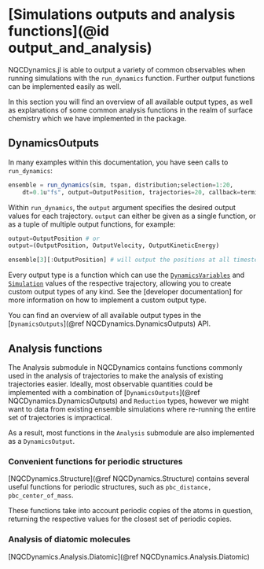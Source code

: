 # [Simulations outputs and analysis functions](@id output_and_analysis)

NQCDynamics.jl is able to output a variety of common observables when running simulations with the `run_dynamics` function. Further output functions can be implemented easily as well. 

In this section you will find an overview of all available output types, as well as explanations of some common analysis functions in the realm of surface chemistry which we have implemented in the package. 

## DynamicsOutputs

In many examples within this documentation, you have seen calls to `run_dynamics`:

```julia
ensemble = run_dynamics(sim, tspan, distribution;selection=1:20,
    dt=0.1u"fs", output=OutputPosition, trajectories=20, callback=terminate)
```

Within `run_dynamics`, the `output` argument specifies the desired output values for each trajectory. `output` can either be given as a single function, or as a tuple of multiple output functions, for example:

```julia
output=OutputPosition # or
output=(OutputPosition, OutputVelocity, OutputKineticEnergy)

ensemble[3][:OutputPosition] # will output the positions at all timesteps in trajectory 3
```

Every output type is a function which can use the [`DynamicsVariables`](@ref) and [`Simulation`](@ref) values of the respective trajectory, allowing you to create custom output types of any kind. See the [developer documentation] for more information on how to implement a custom output type. 

You can find an overview of all available output types in the [`DynamicsOutputs`](@ref NQCDynamics.DynamicsOutputs) API. 

## Analysis functions

The Analysis submodule in NQCDynamics contains functions commonly used in the analysis of trajectories to make the analysis of existing trajectories easier. 
Ideally, most observable quantities could be implemented with a combination of [`DynamicsOutputs`](@ref NQCDynamics.DynamicsOutputs) and `Reduction` types, however we might want to data from existing ensemble simulations where re-running the entire set of trajectories is impractical. 

As a result, most functions in the `Analysis` submodule are also implemented as a `DynamicsOutput`. 

### Convenient functions for periodic structures
[NQCDynamics.Structure](@ref NQCDynamics.Structure) contains several useful functions for periodic structures, such as `pbc_distance, pbc_center_of_mass`. 

These functions take into account periodic copies of the atoms in question, returning the respective values for the closest set of periodic copies. 

### Analysis of diatomic molecules
[NQCDynamics.Analysis.Diatomic](@ref NQCDynamics.Analysis.Diatomic) 
